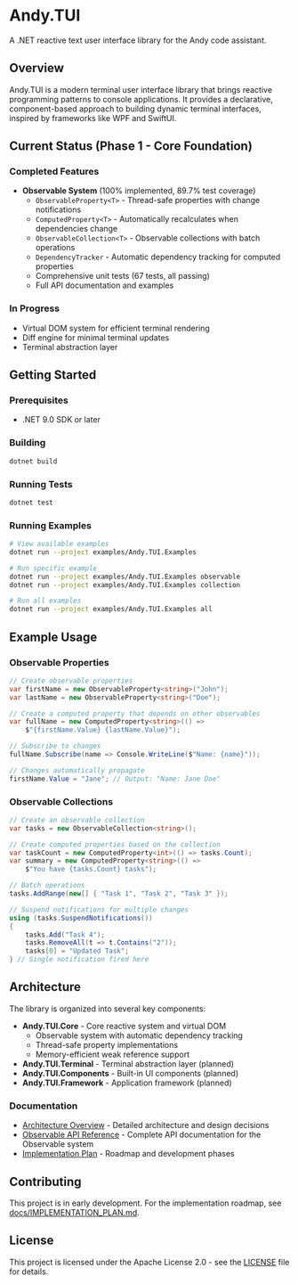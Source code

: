 # Andy.TUI

A .NET reactive text user interface library for the Andy code assistant.

## Overview

Andy.TUI is a modern terminal user interface library that brings reactive programming patterns to console applications. It provides a declarative, component-based approach to building dynamic terminal interfaces, inspired by frameworks like WPF and SwiftUI.

## Current Status (Phase 1 - Core Foundation)

### Completed Features

- **Observable System** (100% implemented, 89.7% test coverage)
  - `ObservableProperty<T>` - Thread-safe properties with change notifications
  - `ComputedProperty<T>` - Automatically recalculates when dependencies change
  - `ObservableCollection<T>` - Observable collections with batch operations
  - `DependencyTracker` - Automatic dependency tracking for computed properties
  - Comprehensive unit tests (67 tests, all passing)
  - Full API documentation and examples

### In Progress

- Virtual DOM system for efficient terminal rendering
- Diff engine for minimal terminal updates
- Terminal abstraction layer

## Getting Started

### Prerequisites

- .NET 9.0 SDK or later

### Building

```bash
dotnet build
```

### Running Tests

```bash
dotnet test
```

### Running Examples

```bash
# View available examples
dotnet run --project examples/Andy.TUI.Examples

# Run specific example
dotnet run --project examples/Andy.TUI.Examples observable
dotnet run --project examples/Andy.TUI.Examples collection

# Run all examples
dotnet run --project examples/Andy.TUI.Examples all
```

## Example Usage

### Observable Properties

```csharp
// Create observable properties
var firstName = new ObservableProperty<string>("John");
var lastName = new ObservableProperty<string>("Doe");

// Create a computed property that depends on other observables
var fullName = new ComputedProperty<string>(() => 
    $"{firstName.Value} {lastName.Value}");

// Subscribe to changes
fullName.Subscribe(name => Console.WriteLine($"Name: {name}"));

// Changes automatically propagate
firstName.Value = "Jane"; // Output: "Name: Jane Doe"
```

### Observable Collections

```csharp
// Create an observable collection
var tasks = new ObservableCollection<string>();

// Create computed properties based on the collection
var taskCount = new ComputedProperty<int>(() => tasks.Count);
var summary = new ComputedProperty<string>(() => 
    $"You have {tasks.Count} tasks");

// Batch operations
tasks.AddRange(new[] { "Task 1", "Task 2", "Task 3" });

// Suspend notifications for multiple changes
using (tasks.SuspendNotifications())
{
    tasks.Add("Task 4");
    tasks.RemoveAll(t => t.Contains("2"));
    tasks[0] = "Updated Task";
} // Single notification fired here
```

## Architecture

The library is organized into several key components:

- **Andy.TUI.Core** - Core reactive system and virtual DOM
  - Observable system with automatic dependency tracking
  - Thread-safe property implementations
  - Memory-efficient weak reference support
- **Andy.TUI.Terminal** - Terminal abstraction layer (planned)
- **Andy.TUI.Components** - Built-in UI components (planned)
- **Andy.TUI.Framework** - Application framework (planned)

### Documentation

- [Architecture Overview](docs/ARCHITECTURE.md) - Detailed architecture and design decisions
- [Observable API Reference](docs/OBSERVABLE_API.md) - Complete API documentation for the Observable system
- [Implementation Plan](docs/IMPLEMENTATION_PLAN.md) - Roadmap and development phases

## Contributing

This project is in early development. For the implementation roadmap, see [docs/IMPLEMENTATION_PLAN.md](docs/IMPLEMENTATION_PLAN.md).

## License

This project is licensed under the Apache License 2.0 - see the [LICENSE](LICENSE) file for details.
